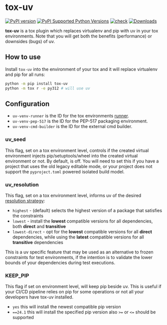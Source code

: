 # tox-uv

[![PyPI version](https://badge.fury.io/py/tox-uv.svg)](https://badge.fury.io/py/tox-uv)
[![PyPI Supported Python Versions](https://img.shields.io/pypi/pyversions/tox-uv.svg)](https://pypi.python.org/pypi/tox-uv/)
[![check](https://github.com/tox-dev/tox-uv/actions/workflows/check.yml/badge.svg)](https://github.com/tox-dev/tox-uv/actions/workflows/check.yml)
[![Downloads](https://static.pepy.tech/badge/tox-uv/month)](https://pepy.tech/project/tox-uv)

**tox-uv** is a tox plugin which replaces virtualenv and pip with uv in your tox environments.
Note that you will get both the benefits (performance) or downsides (bugs) of uv.

## How to use

Install `tox-uv` into the environment of your tox and it will replace virtualenv and pip for all runs:

```bash
python -m pip install tox-uv
python -m tox r -e py312 # will use uv
```

## Configuration

- `uv-venv-runner` is the ID for the tox environments [runner](https://tox.wiki/en/4.12.1/config.html#runner).
- `uv-venv-pep-517` is the ID for the PEP-517 packaging environment.
- `uv-venv-cmd-builder` is the ID for the external cmd builder.

### uv_seed

This flag, set on a tox environment level, controls if the created virtual environment injects pip/setuptools/wheel into
the created virtual environment or not. By default, is off. You will need to set this if you have a project that uses
the old legacy editable mode, or your project does not support the `pyproject.toml` powered isolated build model.

### uv_resolution

This flag, set on a tox environment level, informs uv of the desired [resolution strategy]:

- `highest` - (default) selects the highest version of a package that satisfies the constraints
- `lowest` - install the **lowest** compatible versions for all dependencies, both **direct** and **transitive**
- `lowest-direct` - opt for the **lowest** compatible versions for all **direct** dependencies, while using the
  **latest** compatible versions for all **transitive** dependencies

This is a uv specific feature that may be used as an alternative to frozen constraints for test environments, if the
intention is to validate the lower bounds of your dependencies during test executions.

[resolution strategy]: https://github.com/astral-sh/uv/blob/0.1.20/README.md#resolution-strategy

### KEEP_PIP
This flag if set on environment level, will keep pip beside uv. This is useful if your CI/CD pipeline relies on pip for some operations or not all your developers have tox-uv installed.

- `yes` this will install the newest compatible pip version
- `==24.1` this will install the specified pip version also `>=` or `<=` should be supported
